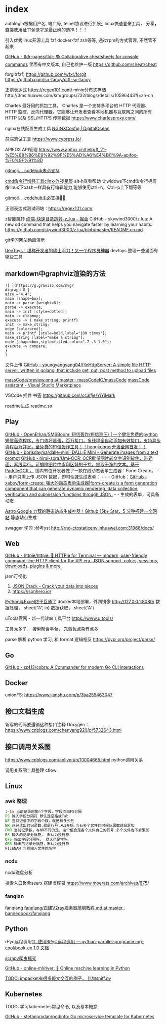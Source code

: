 # index

autologin根据用户名, 端口号, telnet协议进行扩展;; linux快速登录工具， 分享，  直接使用证书登录才是最正确的选择！！！

引入优秀linux开源工具 fzf  docker-fzf zsh等等, 通过rpm的方式管理, 不然管不起来  

[GitHub - tldr-pages/tldr: 📚 Collaborative cheatsheets for console commands](https://github.com/tldr-pages/tldr) 里面有中文版本, 自己也维护一版
https://github.com/cheat/cheat

forgit(fzf) https://github.com/wfxr/forgit  
https://github.com/so-fancy/diff-so-fancy

正则表达式 https://regex101.com/
minio分布式存储http://3ms.huawei.com/km/groups/732/blogs/details/10596443?l=zh-cn

Charles
最好用的抓包工具。 Charles 是一个支持多平台的 HTTP 代理器、HTTP 监控、反向代理器。它能够让开发者查看本地机器与互联网之间的所有 HTTP 以及 SSL/HTTPS 传输数据
https://www.charlesproxy.com/

nginx在线配置生成工具 [NGINXConfig | DigitalOcean](https://www.digitalocean.com/community/tools/nginx?global.app.lang=zhCN)

前端测试工具 https://www.cypress.io/

APIFOX API管理 https://www.apifox.cn/help/#_21-%E5%88%86%E9%92%9F%E5%AD%A6%E4%BC%9A-apifox-%F0%9F%91%8D

[gitmoji， codehub未必支持](https://gitmoji.dev/)

[cmd命令行增强工具clink-昨夜星辰](https://hustlei.github.io/2018/11/clink-cmd-readline.html)   alt-h查看帮助 让widows下cmd命令行拥有像linux下bash一样具有行编辑能力,能够使用ctrl+n，Ctrl+p上下翻等等

[gitmoji， codehub未必支持](https://gitmoji.dev/)


正则表达式测试网站：https://regex101.com/


z智能跳转  [终端-快速目录跳转-z_lua - 掘金](https://juejin.cn/post/6844903955504300040)
GitHub - skywind3000/z.lua: A new cd command that helps you navigate faster by learning your habits.
https://github.com/skywind3000/z.lua/blob/master/README.cn.md

[git学习网站动画演示](https://learngitbranching.js.org/?locale=zh_CN)

[DevToys：堪称开发者的瑞士军刀！又一个程序员神器](https://zhuanlan.zhihu.com/p/469941340)  devtoys
    整理一些里面有哪些工具

## markdown中graphviz渲染的方法
```
![ ](https://g.gravizo.com/svg?
digraph G {
aize ="4,4";
main [shape=box];
main -> parse [weight=8];
parse -> execute;
main -> init [style=dotted];
main -> cleanup;
execute -> { make_string; printf}
init -> make_string;
edge [color=red];
main -> printf [style=bold,label="100 times"];
make_string [label="make a string"];
node [shape=box,style=filled,color=".7 .3 1.0"];
execute -> compare;
}
)
```


文件上传 [GitHub - youngyangyang04/fileHttpServer: A simple file HTTP server, written in golang, that include get, put, post method to upload files](https://github.com/youngyangyang04/fileHttpServer)



[massCode/preview.png at master · massCodeIO/massCode](https://github.com/massCodeIO/massCode/blob/master/preview.png)
[massCode assistant - Visual Studio Marketplace](https://marketplace.visualstudio.com/items?itemName=AntonReshetov.masscode-assistant)

VSCode 插件
书签  https://github.com/ccalfje/YiYiMark


readme生成  [readme.so](https://readme.so/)



## Play

[GitHub - OpenEthan/SMSBoom: 短信轰炸/短信测压/ | 一个健壮免费的python短信轰炸程序，专门炸坏蛋蛋，百万接口，多线程全自动添加有效接口，支持异步协程百万并发，全免费的短信轰炸工具！！hongkonger开发全网首发！！](https://github.com/OpenEthan/SMSBoom)
[GitHub - borisdayma/dalle-mini: DALL·E Mini - Generate images from a text prompt](https://github.com/borisdayma/dalle-mini)
[GitHub - hiroi-sora/Umi-OCR: OCR批量图片转文字识别软件，带界面，离线运行。可排除图片中水印区域的干扰，提取干净的文本。基于 PaddleOCR 。](https://github.com/hiroi-sora/Umi-OCR) 
国内有位开发者做了一款在线动态表单生成器：Form Create。 -  - 用户只需上传 JSON 数据，即可快速生成表单： -  -  - GitHub：[GitHub - xaboy/form-create: 强大的动态表单生成器|form-create is a form generation component that can generate dynamic rendering, data collection, verification and submission functions through JSON.](https://github.com/xaboy/form-create) -  - 生成的表单，可具备动态





[Astro Google 力荐的静态站点生成神器！Github 15k+ Star，5 分钟搭建一个网站](https://zhuanlan.zhihu.com/p/553352876)  静态站点生成

swagger 学习 :参考yst http://rnd-ctpstaticenv.inhuawei.com:31068/docs/

## Web

[GitHub - httpie/httpie: 🥧 HTTPie for Terminal — modern, user-friendly command-line HTTP client for the API era. JSON support, colors, sessions, downloads, plugins & more.](https://github.com/httpie/httpie)

json可视化
1. [JSON Crack - Crack your data into pieces](https://jsoncrack.com/editor)
2. https://jsonhero.io/



[Python与Excel终于互通了](https://zhuanlan.zhihu.com/p/468129648)
docker本地部署，外网镜像
http://127.0.0.1:8080/
数据处理， sheet(“A”, in)
数据获取， sheet(“A”)


uTools官网 - 新一代效率工具平台 https://www.u.tools/

工具太多了， 搜索聚合平台， 东西优点杂有点多


parse  解析 python 学习, 和 format 逻辑相反  https://pypi.org/project/parse/



## Go

[GitHub - spf13/cobra: A Commander for modern Go CLI interactions](https://github.com/spf13/cobra)



## Docker

unionFS: https://www.jianshu.com/p/3ba255463047


## 接口文档生成

新写的代码要遵循这种接口注释
Doxygen： https://www.cnblogs.com/chenyang920/p/5732643.html


## 接口调用关系图

https://www.cnblogs.com/anliven/p/10004665.html  python调用关系

调用关系图工具整理  cflow


## Linux

### awk 整理

```awk
1~$n 当前记录的第n个字段，字段间由FS分隔
FS 输入字段分隔符 默认是空格或Tab
NF 当前记录中的字段个数，就是有多少列
NR 已经读出的记录数,就是行号,从1开始,当有多个文件的时候记录数就会累加
FNR 当前记录数，与NR不同的是，这个值会是各个文件自己的行号,多个文件也不会累加
RS 输入的记录分隔符， 默认为换行符
OFS 输出字段分隔符， 默认也是空格
ORS 输出的记录分隔符，默认为换行符
FILENAM 当前输入文件的名字

```
### ncdu

ncdu磁盘分析



搜索入口聚合searx   搭建很容易 https://www.moerats.com/archives/875/


### fanqian

fanqiang [fanqiang/自建V2ray服务器简明教程.md at master · bannedbook/fanqiang](https://github.com/bannedbook/fanqiang/blob/master/v2ss/%E8%87%AA%E5%BB%BAV2ray%E6%9C%8D%E5%8A%A1%E5%99%A8%E7%AE%80%E6%98%8E%E6%95%99%E7%A8%8B.md)


## Python

rPyc远程调用[11. 使用RPyC远程调用 — python-parallel-programming-cookbook-cn 1.0 文档](https://python-parallel-programmning-cookbook.readthedocs.io/zh_CN/latest/chapter5/11_A_remote_procedure_call_with_RPyC.html)


[scrapy爬虫框架](https://docs.scrapy.org/en/latest/intro/install.html)

[GitHub - online-ml/river: 🌊 Online machine learning in Python](https://github.com/online-ml/river)


[TODO: impacket有很多报文交互的例子， 比如sniff.py](https://www.secureauth.com/labs/open-source-tools/impacket/)


## Kubernetes

TODO: 学习kubernetes常见命令, 以及基本概念

[GitHub - stefanprodan/podinfo: Go microservice template for Kubernetes](https://github.com/stefanprodan/podinfo)